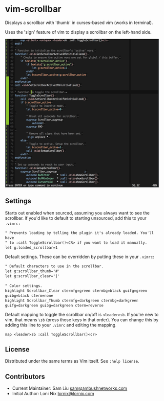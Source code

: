 # vim-scrollbar

Displays a scrollbar with 'thumb' in curses-based vim (works in terminal).

Uses the 'sign' feature of vim to display a scrollbar on the left-hand side.

![Screenshot](doc/screenshot-00.png)

## Settings

Starts out enabled when sourced, assuming you always want to see the scrollbar.
If you'd like to default to starting unsourced, add this to your `.vimrc:`

    " Prevents loading by telling the plugin it's already loaded. You'll have
    " to :call ToggleScrollbar()<CR> if you want to load it manually.
    let g:loaded_scrollbar=1

Default settings. These can be overridden by putting these in your `.vimrc`:

    " Default characters to use in the scrollbar.
    let g:scrollbar_thumb='#'
    let g:scrollbar_clear='|'

    " Color settings.
    highlight Scrollbar_Clear ctermfg=green ctermbg=black guifg=green guibg=black cterm=none
    highlight Scrollbar_Thumb ctermfg=darkgreen ctermbg=darkgreen guifg=darkgreen guibg=darkgreen cterm=reverse

Default mapping to toggle the scrollbar on/off is `<leader>sb`. If you're new to
vim, that means `\sb` (press those keys in that order). You can change this by
adding this line to your `.vimrc` and editing the mapping.

    map <leader>sb :call ToggleScrollbar()<cr>

## License

Distributed under the same terms as Vim itself. See `:help license`.

## Contributors

* Current Maintainer: Sam Liu <sam@ambushnetworks.com>
* Initial Author: Loni Nix <lornix@lornix.com>
